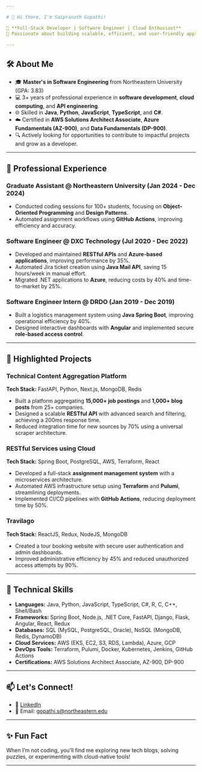 ```yaml
---

# 👋 Hi there, I'm Saipranath Gopathi!

🚀 **Full-Stack Developer | Software Engineer | Cloud Enthusiast**  
🌟 Passionate about building scalable, efficient, and user-friendly applications. Currently seeking **full-time opportunities** in **Full-Stack Development** or **Software Engineering**.

---
```


## 🛠️ **About Me**
- 🎓 **Master's in Software Engineering** from Northeastern University (GPA: 3.83)  
- 💻 3+ years of professional experience in **software development**, **cloud computing**, and **API engineering**.  
- 🌐 Skilled in **Java**, **Python**, **JavaScript**, **TypeScript**, and **C#**.  
- ☁️ Certified in **AWS Solutions Architect Associate**, **Azure Fundamentals (AZ-900)**, and **Data Fundamentals (DP-900)**.  
- 🔍 Actively looking for opportunities to contribute to impactful projects and grow as a developer.

---

## 💼 **Professional Experience**
### **Graduate Assistant** @ Northeastern University (Jan 2024 - Dec 2024)  
- Conducted coding sessions for 100+ students, focusing on **Object-Oriented Programming** and **Design Patterns**.  
- Automated assignment workflows using **GitHub Actions**, improving efficiency and accuracy.

### **Software Engineer** @ DXC Technology (Jul 2020 - Dec 2022)  
- Developed and maintained **RESTful APIs** and **Azure-based applications**, improving performance by 35%.  
- Automated Jira ticket creation using **Java Mail API**, saving 15 hours/week in manual effort.  
- Migrated .NET applications to **Azure**, reducing costs by 40% and time-to-market by 25%.

### **Software Engineer Intern** @ DRDO (Jan 2019 - Dec 2019)  
- Built a logistics management system using **Java Spring Boot**, improving operational efficiency by 40%.  
- Designed interactive dashboards with **Angular** and implemented secure **role-based access control**.

---

## 🌟 **Highlighted Projects**
### **Technical Content Aggregation Platform**  
**Tech Stack:** FastAPI, Python, Next.js, MongoDB, Redis  
- Built a platform aggregating **15,000+ job postings** and **1,000+ blog posts** from 25+ companies.  
- Designed a scalable **RESTful API** with advanced search and filtering, achieving a 200ms response time.  
- Reduced integration time for new sources by 70% using a universal scraper architecture.

### **RESTful Services using Cloud**  
**Tech Stack:** Spring Boot, PostgreSQL, AWS, Terraform, React  
- Developed a full-stack **assignment management system** with a microservices architecture.  
- Automated AWS infrastructure setup using **Terraform** and **Pulumi**, streamlining deployments.  
- Implemented CI/CD pipelines with **GitHub Actions**, reducing deployment time by 50%.

### **Travilago**  
**Tech Stack:** ReactJS, Redux, NodeJS, MongoDB  
- Created a tour booking website with secure user authentication and admin dashboards.  
- Improved administrative efficiency by 45% and reduced unauthorized access attempts by 90%.

---

## 🧰 **Technical Skills**
- **Languages:** Java, Python, JavaScript, TypeScript, C#, R, C, C++, Shell/Bash  
- **Frameworks:** Spring Boot, Node.js, .NET Core, FastAPI, Django, Flask, Angular, React, Redux  
- **Databases:** SQL (MySQL, PostgreSQL, Oracle), NoSQL (MongoDB, Redis, DynamoDB)  
- **Cloud Services:** AWS (EKS, EC2, S3, RDS, Lambda), Azure, GCP  
- **DevOps Tools:** Terraform, Pulumi, Docker, Kubernetes, Jenkins, GitHub Actions  
- **Certifications:** AWS Solutions Architect Associate, AZ-900, DP-900  

---

## 📫 **Let's Connect!**
- 💼 [LinkedIn](https://www.linkedin.com/in/saipranath-gopathi/) 
- 📧 Email: gopathi.s@northeastern.edu 

---

## ✨ **Fun Fact**
When I’m not coding, you’ll find me exploring new tech blogs, solving puzzles, or experimenting with cloud-native tools!

---
